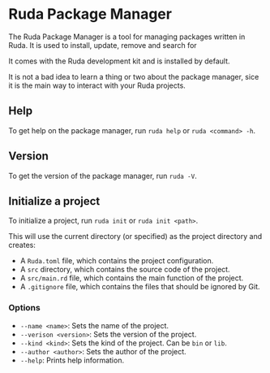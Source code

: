# Ruda Package Manager

The Ruda Package Manager is a tool for managing packages written in Ruda. It is used to install, update, remove and search for 

It comes with the Ruda development kit and is installed by default.

It is not a bad idea to learn a thing or two about the package manager, sice it is the main way to interact with your Ruda projects.

## Help

To get help on the package manager, run `ruda help` or `ruda <command> -h`.

## Version

To get the version of the package manager, run `ruda -V`.

## Initialize a project

To initialize a project, run `ruda init` or `ruda init <path>`.

This will use the current directory (or specified) as the project directory and creates:

- A `Ruda.toml` file, which contains the project configuration.
- A `src` directory, which contains the source code of the project.
- A `src/main.rd` file, which contains the main function of the project.
- A `.gitignore` file, which contains the files that should be ignored by Git.

### Options

- `--name <name>`: Sets the name of the project.
- `--verison <version>`: Sets the version of the project.
- `--kind <kind>`: Sets the kind of the project. Can be `bin` or `lib`.
- `--author <author>`: Sets the author of the project.
- `--help`: Prints help information.